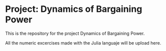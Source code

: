 # Project: Dynamics of Bargaining Power
This is the repository for the project Dynamics of Bargaining Power. 

All the numeric excercises made with the Julia languaje will be upload here.
